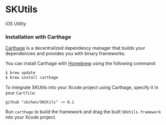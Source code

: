 # SKUtils
iOS Utility

### Installation with Carthage

[Carthage](https://github.com/Carthage/Carthage) is a decentralized dependency manager that builds your dependencies and provides you with binary frameworks.

You can install Carthage with [Homebrew](http://brew.sh/) using the following command:

```bash
$ brew update
$ brew install carthage
```

To integrate SKUtils into your Xcode project using Carthage, specify it in your `Cartfile`:

```ogdl
github "skchen/SKUtils" ~> 0.1
```

Run `carthage` to build the framework and drag the built `SKUtils.framework` into your Xcode project.

